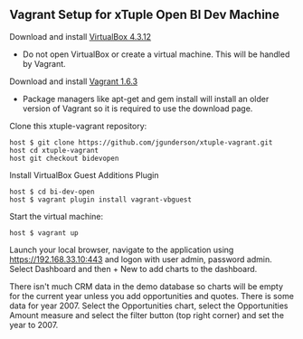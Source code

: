 ## Vagrant Setup for xTuple Open BI Dev Machine ##

Download and install [VirtualBox 4.3.12](https://www.virtualbox.org/wiki/Downloads)
  - Do not open VirtualBox or create a virtual machine. This will be handled by Vagrant.
  
Download and install [Vagrant 1.6.3](http://www.vagrantup.com/download-archive/v1.6.3.html)
  - Package managers like apt-get and gem install will install an older version of Vagrant so it is required to use the download page.

Clone this xtuple-vagrant repository:

    host $ git clone https://github.com/jgunderson/xtuple-vagrant.git
	host cd xtuple-vagrant
	host git checkout bidevopen

Install VirtualBox Guest Additions Plugin

    host $ cd bi-dev-open
    host $ vagrant plugin install vagrant-vbguest
	
Start the virtual machine:

    host $ vagrant up
	
Launch your local browser, navigate to the application using https://192.168.33.10:443 and 
logon with user admin, password admin.  Select Dashboard and then + New to add charts to the dashboard.  

There isn't much CRM data in the demo database so charts will be empty for the current year unless 
you add opportunities and quotes.  There is some data for year 2007.  Select the Opportunities chart, 
select the Opportunities Amount measure and select the filter button (top right corner) and set the year to 2007.
